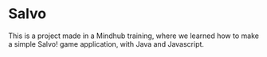 # Salvo

This is a project made in a Mindhub training, where we learned how to make a simple Salvo! game application, with Java and Javascript.
